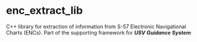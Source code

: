 # enc_extract_lib
C++ library for extraction of information from S-57 Electronic Navigational Charts (ENCs). Part of the supporting framework for ***USV Guidance System***
